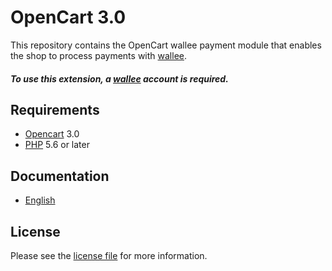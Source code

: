 # OpenCart 3.0

This repository contains the OpenCart  wallee payment module that enables the shop to process payments with [wallee](https://www.wallee.com).

##### To use this extension, a [wallee](https://www.wallee.com) account is required.

## Requirements

* [Opencart](https://www.opencart.com/) 3.0
* [PHP](http://php.net/) 5.6 or later

## Documentation

* [English](https://plugin-documentation.wallee.com/wallee-payment/opencart-3.0/1.0.17/docs/en/documentation.html)

## License

Please see the [license file](https://github.com/wallee-payment/opencart-3.0/blob/1.0.17/LICENSE) for more information.